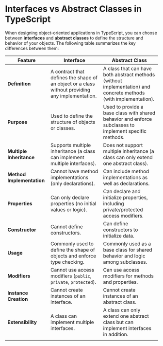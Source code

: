 # Interfaces vs Abstract Classes in TypeScript

When designing object-oriented applications in TypeScript, you can choose between **interfaces** and **abstract classes** to define the structure and behavior of your objects. The following table summarizes the key differences between them:

| **Feature**               | **Interface**                                                                                   | **Abstract Class**                                                                                               |
| ------------------------- | ----------------------------------------------------------------------------------------------- | ---------------------------------------------------------------------------------------------------------------- |
| **Definition**            | A contract that defines the shape of an object or a class without providing any implementation. | A class that can have both abstract methods (without implementation) and concrete methods (with implementation). |
| **Purpose**               | Used to define the structure of objects or classes.                                             | Used to provide a base class with shared behavior and enforce subclasses to implement specific methods.          |
| **Multiple Inheritance**  | Supports multiple inheritance (a class can implement multiple interfaces).                      | Does not support multiple inheritance (a class can only extend one abstract class).                              |
| **Method Implementation** | Cannot have method implementations (only declarations).                                         | Can include method implementations as well as declarations.                                                      |
| **Properties**            | Can only declare properties (no initial values or logic).                                       | Can declare and initialize properties, including private/protected access modifiers.                             |
| **Constructor**           | Cannot define constructors.                                                                     | Can define constructors to initialize data.                                                                      |
| **Usage**                 | Commonly used to define the shape of objects and enforce type checking.                         | Commonly used as a base class for shared behavior and logic among subclasses.                                    |
| **Modifiers**             | Cannot use access modifiers (`public`, `private`, `protected`).                                 | Can use access modifiers for methods and properties.                                                             |
| **Instance Creation**     | Cannot create instances of an interface.                                                        | Cannot create instances of an abstract class.                                                                    |
| **Extensibility**         | A class can implement multiple interfaces.                                                      | A class can only extend one abstract class but can implement interfaces in addition.                             |
|                           |
